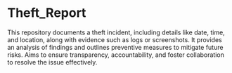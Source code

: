 # Theft_Report
This repository documents a theft incident, including details like date, time, and location, along with evidence such as logs or screenshots. It provides an analysis of findings and outlines preventive measures to mitigate future risks. Aims to ensure transparency, accountability, and foster collaboration to resolve the issue effectively.
